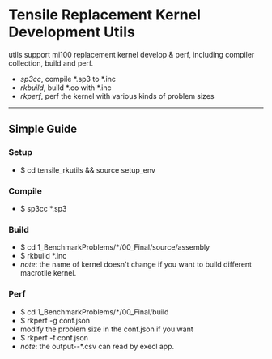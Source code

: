 # Tensile Replacement Kernel Development Utils
utils support mi100 replacement kernel develop & perf, including compiler collection, build and perf.

- *sp3cc*,      compile \*.sp3 to \*.inc
- *rkbuild*,    build \*.co with \*.inc
- *rkperf*,     perf the kernel with various kinds of problem sizes

---

## Simple Guide

### Setup
- $ cd tensile_rkutils && source setup_env

### Compile
- $ sp3cc \*.sp3

### Build
- $ cd 1_BenchmarkProblems/\*/00_Final/source/assembly
- $ rkbuild \*.inc
- *note*: the name of kernel doesn't change if you want to build different macrotile kernel.

### Perf
- $ cd 1_BenchmarkProblems/\*/00_Final/build
- $ rkperf -g conf.json
- modify the problem size in the conf.json if you want
- $ rkperf -f conf.json
- *note*: the output--\*.csv can read by execl app.
